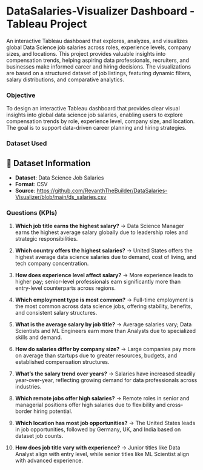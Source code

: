 # DataSalaries-Visualizer Dashboard - Tableau Project
An interactive Tableau dashboard that explores, analyzes, and visualizes global Data Science job salaries across roles, experience levels, company sizes, and locations. This project provides valuable insights into compensation trends, helping aspiring data professionals, recruiters, and businesses make informed career and hiring decisions. The visualizations are based on a structured dataset of job listings, featuring dynamic filters, salary distributions, and comparative analytics.

###  Objective

To design an interactive Tableau dashboard that provides clear visual insights into global data science job salaries, enabling users to explore compensation trends by role, experience level, company size, and location. The goal is to support data-driven career planning and hiring strategies.

### Dataset Used
## 📁 Dataset Information

- **Dataset**: Data Science Job Salaries  
- **Format**: CSV  
- **Source**: https://github.com/RevanthTheBuilder/DataSalaries-Visualizer/blob/main/ds_salaries.csv

###  Questions (KPIs)

1. **Which job title earns the highest salary?**
   → Data Science Manager earns the highest average salary globally due to leadership roles and strategic responsibilities.

2. **Which country offers the highest salaries?**
   → United States offers the highest average data science salaries due to demand, cost of living, and tech company concentration.

3. **How does experience level affect salary?**
   → More experience leads to higher pay; senior-level professionals earn significantly more than entry-level counterparts across regions.

4. **Which employment type is most common?**
   → Full-time employment is the most common across data science jobs, offering stability, benefits, and consistent salary structures.

5. **What is the average salary by job title?**
   → Average salaries vary; Data Scientists and ML Engineers earn more than Analysts due to specialized skills and demand.

6. **How do salaries differ by company size?**
   → Large companies pay more on average than startups due to greater resources, budgets, and established compensation structures.

7. **What’s the salary trend over years?**
   → Salaries have increased steadily year-over-year, reflecting growing demand for data professionals across industries.

8. **Which remote jobs offer high salaries?**
   → Remote roles in senior and managerial positions offer high salaries due to flexibility and cross-border hiring potential.

9. **Which location has most job opportunities?**
   → The United States leads in job opportunities, followed by Germany, UK, and India based on dataset job counts.

10. **How does job title vary with experience?**
    → Junior titles like Data Analyst align with entry level, while senior titles like ML Scientist align with advanced experience.


